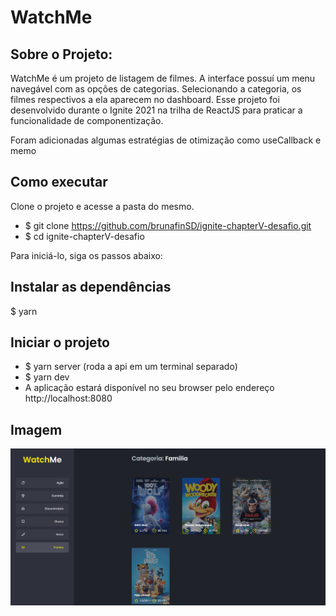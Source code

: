 # WatchMe

## Sobre o Projeto:
WatchMe é um projeto de listagem de filmes.
A interface possuí um menu navegável com as opções de categorias.
Selecionando a categoria, os filmes respectivos a ela aparecem no dashboard.
Esse projeto foi desenvolvido durante o Ignite 2021 na trilha de ReactJS para praticar a funcionalidade de componentização.

Foram adicionadas algumas estratégias de otimização como useCallback e memo

## Como executar
Clone o projeto e acesse a pasta do mesmo.

- $ git clone https://github.com/brunafinSD/ignite-chapterV-desafio.git
- $ cd ignite-chapterV-desafio

Para iniciá-lo, siga os passos abaixo:

## Instalar as dependências
$ yarn

## Iniciar o projeto
- $ yarn server (roda a api em um terminal separado)
- $ yarn dev
- A aplicação estará disponível no seu browser pelo endereço http://localhost:8080

## Imagem
![Screenshot](watchMe.png)
